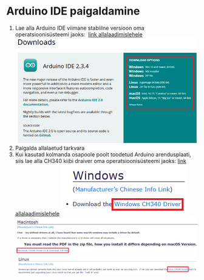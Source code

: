 # Arduino IDE paigaldamine

1.  Lae alla Arduino IDE viimane stabiilne versioon oma operatsioonisüsteemi jaoks:  [link allalaadimislehele](https://www.arduino.cc/en/Main/Software) 
    ![image](./meedia/IDE_download.png)
2. Paigalda allalaetud tarkvara
3. Kui kasutad kolmanda osapoole poolt toodetud Arduino arendusplaati, siis lae alla CH340 kiibi draiver oma operatsioonisüsteemi jaoks: [link allalaadimislehele](https://sparks.gogo.co.nz/ch340.html)
    ![image](./meedia/ch340_windows.png)
    ![image](./meedia/ch340_mac.png)
    ![image](./meedia/ch340_linux.png)